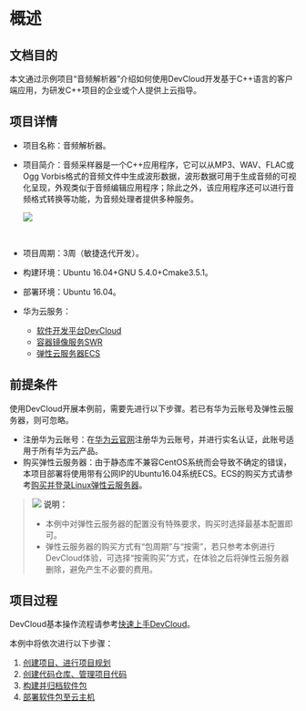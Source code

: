 # **概述**<a name="devcloud_qs_0601"></a>

## **文档目的**<a name="section16381121019282"></a>

本文通过示例项目“音频解析器”介绍如何使用DevCloud开发基于C++语言的客户端应用，为研发C++项目的企业或个人提供上云指导。

## **项目详情**<a name="section225901918283"></a>

-   项目名称：音频解析器。
-   项目简介：音频采样器是一个C++应用程序，它可以从MP3、WAV、FLAC或Ogg Vorbis格式的音频文件中生成波形数据，波形数据可用于生成音频的可视化呈现，外观类似于音频编辑应用程序；除此之外，该应用程序还可以进行音频格式转换等功能，为音频处理者提供多种服务。

    ![](figures/C++-产品页面展示.png)

      

-   项目周期：3周（敏捷迭代开发）。
-   构建环境：Ubuntu 16.04+GNU 5.4.0+Cmake3.5.1。
-   部署环境：Ubuntu 16.04。
-   华为云服务：
    -   [软件开发平台DevCloud](https://www.huaweicloud.com/devcloud/)
    -   [容器镜像服务SWR](https://www.huaweicloud.com/product/swr.html)
    -   [弹性云服务器ECS](https://www.huaweicloud.com/product/ecs.html)


## **前提条件**<a name="section7515102720286"></a>

使用DevCloud开展本例前，需要先进行以下步骤。若已有华为云账号及弹性云服务器，则可忽略。

-   注册华为云账号：在[华为云官网](https://www.huaweicloud.com/)注册华为云账号，并进行实名认证，此账号适用于所有华为云产品。
-   购买弹性云服务器：由于静态库不兼容CentOS系统而会导致不确定的错误，本项目部署将使用带有公网IP的Ubuntu16.04系统ECS。ECS的购买方式请参考[购买并登录Linux弹性云服务器](https://support.huaweicloud.com/qs-ecs/zh-cn_topic_0132727313.html)。

>![](public_sys-resources/icon-note.gif) **说明：**   
>-   本例中对弹性云服务器的配置没有特殊要求，购买时选择最基本配置即可。  
>-   弹性云服务器的购买方式有“包周期”与“按需”，若只参考本例进行DevCloud体验，可选择“按需购买”方式，在体验之后将弹性云服务器删除，避免产生不必要的费用。  

## **项目过程**<a name="section6867945915"></a>

DevCloud基本操作流程请参考[快速上手DevCloud](https://support.huaweicloud.com/qs-devcloud/devcloud_qs_1000.html)。

本例中将依次进行以下步骤：

1.  [创建项目、进行项目规划](基于C++的客户端应用开发-创建项目-进行项目规划.md)
2.  [创建代码仓库、管理项目代码](基于C++的客户端应用开发-创建代码仓库-管理项目代码.md)
3.  [构建并归档软件包](基于C++的客户端应用开发-构建并归档软件包.md)
4.  [部署软件包至云主机](基于C++的客户端应用开发-部署软件包至云主机.md)

